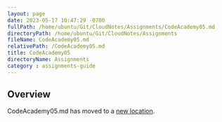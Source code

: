 ```yaml
---
layout: page
date: 2023-05-17 10:47:29 -0700
fullPath: /home/ubuntu/Git/CloudNotes/Assignments/CodeAcademy05.md
directoryPath: /home/ubuntu/Git/CloudNotes/Assignments
fileName: CodeAcademy05.md
relativePath: /CodeAcademy05.md
title: CodeAcademy05
directoryName: Assignments
category : assignments-guide
---
```


## Overview

CodeAcademy05.md has moved to a [new location](CodeAcademy/CodeAcademy05.md).
